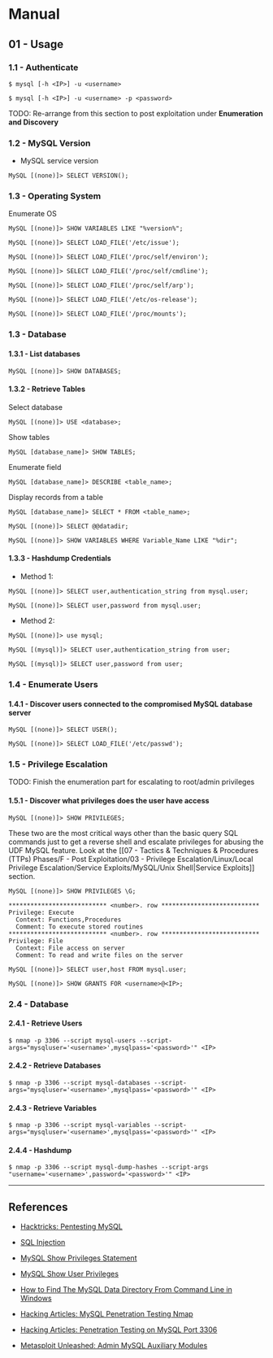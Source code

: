 # Manual

## 01 - Usage

### 1.1 - Authenticate

```
$ mysql [-h <IP>] -u <username>

$ mysql [-h <IP>] -u <username> -p <password>
```

TODO: Re-arrange from this section to post exploitation under **Enumeration and Discovery**

### 1.2 - MySQL Version

- MySQL service version

```
MySQL [(none)]> SELECT VERSION();
```

### 1.3 - Operating System

Enumerate OS

```
MySQL [(none)]> SHOW VARIABLES LIKE "%version%";

MySQL [(none)]> SELECT LOAD_FILE('/etc/issue');

MySQL [(none)]> SELECT LOAD_FILE('/proc/self/environ');

MySQL [(none)]> SELECT LOAD_FILE('/proc/self/cmdline');

MySQL [(none)]> SELECT LOAD_FILE('/proc/self/arp');

MySQL [(none)]> SELECT LOAD_FILE('/etc/os-release');

MySQL [(none)]> SELECT LOAD_FILE('/proc/mounts');
```

### 1.3 - Database

#### 1.3.1 - List databases

```
MySQL [(none)]> SHOW DATABASES;
```

#### 1.3.2 - Retrieve Tables

Select database

```
MySQL [(none)]> USE <database>;
```

Show tables

```
MySQL [database_name]> SHOW TABLES;
```

Enumerate field

```
MySQL [database_name]> DESCRIBE <table_name>;
```

Display records from a table

```
MySQL [database_name]> SELECT * FROM <table_name>;

MySQL [(none)]> SELECT @@datadir;

MySQL [(none)]> SHOW VARIABLES WHERE Variable_Name LIKE "%dir";
```

#### 1.3.3 - Hashdump Credentials

- Method 1:

```
MySQL [(none)]> SELECT user,authentication_string from mysql.user;

MySQL [(none)]> SELECT user,password from mysql.user;
```

- Method 2:

```
MySQL [(none)]> use mysql;

MySQL [(mysql)]> SELECT user,authentication_string from user;

MySQL [(mysql)]> SELECT user,password from user;
```

### 1.4 - Enumerate Users

#### 1.4.1 - Discover users connected to the compromised MySQL database server

```
MySQL [(none)]> SELECT USER();

MySQL [(none)]> SELECT LOAD_FILE('/etc/passwd');
```

### 1.5 - Privilege Escalation

TODO: Finish the enumeration part for escalating to root/admin privileges

#### 1.5.1 - Discover what privileges does the user have access

```
MySQL [(none)]> SHOW PRIVILEGES;
```

These two are the most critical ways other than the basic query SQL commands just to get a reverse shell and escalate privileges for abusing the UDF MySQL feature. Look at the [[07 - Tactics & Techniques & Procedures (TTPs) Phases/F - Post Exploitation/03 - Privilege Escalation/Linux/Local Privilege Escalation/Service Exploits/MySQL/Unix Shell|Service Exploits]] section.

```
MySQL [(none)]> SHOW PRIVILEGES \G;

*************************** <number>. row ***************************
Privilege: Execute
  Context: Functions,Procedures
  Comment: To execute stored routines
*************************** <number>. row ***************************
Privilege: File
  Context: File access on server
  Comment: To read and write files on the server

MySQL [(none)]> SELECT user,host FROM mysql.user;

MySQL [(none)]> SHOW GRANTS FOR <username>@<IP>;
```

### 2.4 - Database

#### 2.4.1 - Retrieve Users

```
$ nmap -p 3306 --script mysql-users --script-args="mysqluser='<username>',mysqlpass='<password>'" <IP>
```

#### 2.4.2 - Retrieve Databases

```
$ nmap -p 3306 --script mysql-databases --script-args="mysqluser='<username>',mysqlpass='<password>'" <IP>
```

#### 2.4.3 - Retrieve Variables

```
$ nmap -p 3306 --script mysql-variables --script-args="mysqluser='<username>',mysqlpass='<password>'" <IP>
```

#### 2.4.4 - Hashdump

```
$ nmap -p 3306 --script mysql-dump-hashes --script-args "username='<username>',password='<password>'" <IP>
```

---
## References

- [Hacktricks: Pentesting MySQL](https://book.hacktricks.xyz/pentesting/pentesting-mysql)

- [SQL Injection](https://www.websec.ca/kb/sql_injection)

- [MySQL Show Privileges Statement](https://www.tutorialspoint.com/mysql/mysql_show_privileges_statement.htm)

- [MySQL Show User Privileges](https://phoenixnap.com/kb/mysql-show-user-privileges)

- [How to Find The MySQL Data Directory From Command Line in Windows](https://stackoverflow.com/questions/17968287/how-to-find-the-mysql-data-directory-from-command-line-in-windows)

- [Hacking Articles: MySQL Penetration Testing Nmap](https://www.hackingarticles.in/mysql-penetration-testing-nmap/)

- [Hacking Articles: Penetration Testing on MySQL Port 3306](https://www.hackingarticles.in/penetration-testing-on-mysql-port-3306/)

- [Metasploit Unleashed: Admin MySQL Auxiliary Modules](https://www.offensive-security.com/metasploit-unleashed/admin-mysql-auxiliary-modules/)